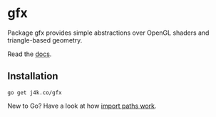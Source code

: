 # gfx

Package gfx provides simple abstractions over OpenGL shaders and
triangle-based geometry.

Read the [docs](http://godoc.org/j4k.co/gfx).

## Installation

    go get j4k.co/gfx

New to Go? Have a look at how [import paths work](http://golang.org/doc/code.html#remote).
